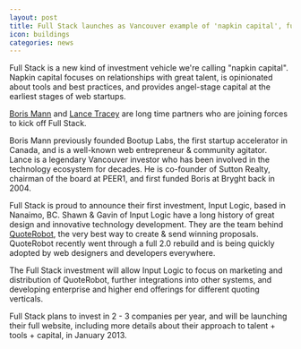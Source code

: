 ```yaml
---
layout: post
title: Full Stack launches as Vancouver example of 'napkin capital', funds QuoteRobot team
icon: buildings
categories: news
---
```


<p class="intro">Full Stack is a new kind of investment vehicle we're calling "napkin capital". Napkin capital focuses on relationships with great talent, is opinionated about tools and best practices, and provides angel-stage capital at the earliest stages of web startups.</p>

[Boris Mann](http://angel.co/borismann) and [Lance Tracey](https://angel.co/elty-1) are long time partners who are joining forces to kick off Full Stack.

Boris Mann previously founded Bootup Labs, the first startup accelerator in Canada, and is a well-known web entrepreneur &amp; community agitator. Lance is a legendary Vancouver investor who has been involved in the technology ecosystem for decades. He is co-founder of Sutton Realty, chairman of the board at PEER1, and first funded Boris at Bryght back in 2004.

Full Stack is proud to announce their first investment, Input Logic, based in Nanaimo, BC. Shawn & Gavin of Input Logic have a long history of great design and innovative technology development. They are the team behind [QuoteRobot](https://angel.co/quoterobot), the very best way to create &amp; send winning proposals. QuoteRobot recently went through a full 2.0 rebuild and is being quickly adopted by web designers and developers everywhere.

The Full Stack investment will allow Input Logic to focus on marketing and distribution of QuoteRobot, further integrations into other systems, and developing enterprise and higher end offerings for different quoting verticals.</p>

Full Stack plans to invest in 2 - 3 companies per year, and will be launching their full website, including more details about their approach to talent + tools + capital, in January 2013.